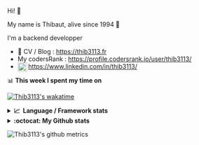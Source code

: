 Hi! 👋

My name is Thibaut, alive since 1994 🍷

I'm a backend developper

-   📝 CV / Blog : https://thib3113.fr
-   My codersRank : https://profile.codersrank.io/user/thib3113/
-   <a href="https://www.linkedin.com/in/thib3113/"><img align="left" alt="Thib3113's Linkedin" width="21px" src="https://img.icons8.com/color/48/linkedin.png" /></a> https://www.linkedin.com/in/thib3113/

📊 **This week I spent my time on**

[![Thib3113's wakatime](https://github-readme-stats.vercel.app/api/wakatime?username=thib3113&layout=default&theme=dracula&langs_count=6&hide_title=true&hide_border=true)](https://wakatime.com/@thib3113)

<details>
  <summary><b>📈&nbsp;&nbsp;Language&nbsp;/&nbsp;Framework stats</b></summary>
  <br/>  
  <a href='https://profile.codersrank.io/user/thib3113/'>
  <img src='http://cr-skills-chart-widget.azurewebsites.net/api/api?username=thib3113&padding=30&skills=php,batchfile,javascript,less,mysql,reactjs,scss,shell,typescript,vue'>
  </a>
</details>

<details>
  <summary><b>:octocat: My Github stats</b></summary>
  <br/>  
  
  <img src="https://github-readme-stats.vercel.app/api?username=thib3113&theme=dracula&show_icons=true&" alt="Thib3113's GitHub stats" />

<!--START_SECTION:activity-->

1. 🗣 Commented on [#71](https://github.com/sindresorhus/pokemon/pull/71#issuecomment-1968677620) in [sindresorhus/pokemon](https://github.com/sindresorhus/pokemon)
2. 🎉 Merged PR [#283](https://github.com/thib3113/vban/pull/283) in [thib3113/vban](https://github.com/thib3113/vban)
3. 🎉 Merged PR [#56](https://github.com/thib3113/node-crowdsec/pull/56) in [thib3113/node-crowdsec](https://github.com/thib3113/node-crowdsec)
4. 🎉 Merged PR [#285](https://github.com/thib3113/vban/pull/285) in [thib3113/vban](https://github.com/thib3113/vban)
5. 🎉 Merged PR [#284](https://github.com/thib3113/vban/pull/284) in [thib3113/vban](https://github.com/thib3113/vban)
 <!--END_SECTION:activity-->

</details>

![Thib3113's github metrics](https://gist.githubusercontent.com/thib3113/83a96e16f8bca103f1b0e376186c66ec/raw/github-metrics.svg)

